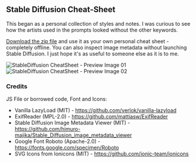 ## Stable Diffusion Cheat-Sheet

This began as a personal collection of styles and notes. I was curious to see how the artists used in the prompts looked without the other keywords.

[Download the zip file](https://github.com/SupaGruen/StableDiffusion-CheatSheet/releases/tag/v1.0.0) and use it as your own personal cheat sheet - completely offline. You can also inspect image metadata without launching Stable Diffusion. I just hope it's as useful to someone else as it is to me.

![StableDiffusion CheatSheet - Preview Image 01](https://raw.githubusercontent.com/SupaGruen/StableDiffusion-CheatSheet/main/img/other/01.webp)
![StableDiffusion CheatSheet - Preview Image 02](https://raw.githubusercontent.com/SupaGruen/StableDiffusion-CheatSheet/main/img/other/02.webp)

### Credits

JS File or borrowed code, Font and Icons:

- Vanilla LazyLoad (MIT) - https://github.com/verlok/vanilla-lazyload
- ExifReader (MPL-2.0) - https://github.com/mattiasw/ExifReader
- Stable Diffusion Image Metadata Viewer (MIT) - https://github.com/himuro-majika/Stable_Diffusion_image_metadata_viewer
- Google Font Roboto (Apache-2.0) - https://fonts.google.com/specimen/Roboto
- SVG Icons from Ionicons (MIT) - https://github.com/ionic-team/ionicons

